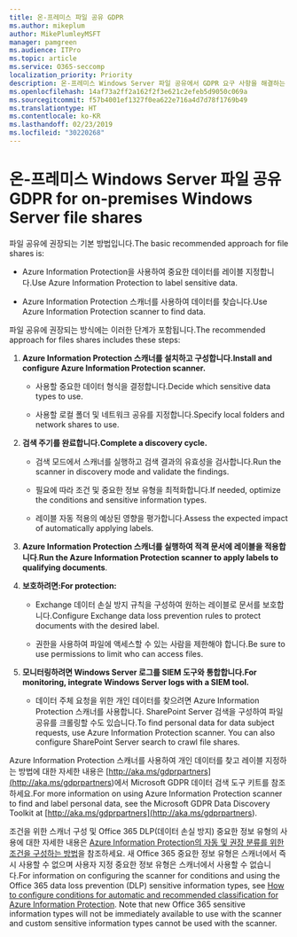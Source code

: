 ```yaml
---
title: 온-프레미스 파일 공유 GDPR
ms.author: mikeplum
author: MikePlumleyMSFT
manager: pamgreen
ms.audience: ITPro
ms.topic: article
ms.service: O365-seccomp
localization_priority: Priority
description: 온-프레미스 Windows Server 파일 공유에서 GDPR 요구 사항을 해결하는 방법을 알아보세요.
ms.openlocfilehash: 14af73a2ff2a162f2f3e621c2efeb5d9050c069a
ms.sourcegitcommit: f57b4001ef1327f0ea622e716a4d7d78f1769b49
ms.translationtype: HT
ms.contentlocale: ko-KR
ms.lasthandoff: 02/23/2019
ms.locfileid: "30220268"
---
```

# <a name="gdpr-for-on-premises-windows-server-file-shares"></a><span data-ttu-id="14566-103">온-프레미스 Windows Server 파일 공유</span><span class="sxs-lookup"><span data-stu-id="14566-103">GDPR for on-premises Windows Server file shares</span></span>

<span data-ttu-id="14566-104">파일 공유에 권장되는 기본 방법입니다.</span><span class="sxs-lookup"><span data-stu-id="14566-104">The basic recommended approach for file shares is:</span></span>

-   <span data-ttu-id="14566-105">Azure Information Protection을 사용하여 중요한 데이터를 레이블 지정합니다.</span><span class="sxs-lookup"><span data-stu-id="14566-105">Use Azure Information Protection to label sensitive data.</span></span>

-   <span data-ttu-id="14566-106">Azure Information Protection 스캐너를 사용하여 데이터를 찾습니다.</span><span class="sxs-lookup"><span data-stu-id="14566-106">Use Azure Information Protection scanner to find data.</span></span>

<span data-ttu-id="14566-107">파일 공유에 권장되는 방식에는 이러한 단계가 포함됩니다.</span><span class="sxs-lookup"><span data-stu-id="14566-107">The recommended approach for files shares includes these steps:</span></span>

1.  <span data-ttu-id="14566-108">**Azure Information Protection 스캐너를 설치하고 구성합니다.**</span><span class="sxs-lookup"><span data-stu-id="14566-108">**Install and configure Azure Information Protection scanner.**</span></span>

    -   <span data-ttu-id="14566-109">사용할 중요한 데이터 형식을 결정합니다.</span><span class="sxs-lookup"><span data-stu-id="14566-109">Decide which sensitive data types to use.</span></span>

    -   <span data-ttu-id="14566-110">사용할 로컬 폴더 및 네트워크 공유를 지정합니다.</span><span class="sxs-lookup"><span data-stu-id="14566-110">Specify local folders and network shares to use.</span></span>

2.  <span data-ttu-id="14566-111">**검색 주기를 완료합니다.**</span><span class="sxs-lookup"><span data-stu-id="14566-111">**Complete a discovery cycle.**</span></span>

    -   <span data-ttu-id="14566-112">검색 모드에서 스캐너를 실행하고 검색 결과의 유효성을 검사합니다.</span><span class="sxs-lookup"><span data-stu-id="14566-112">Run the scanner in discovery mode and validate the findings.</span></span>

    -   <span data-ttu-id="14566-113">필요에 따라 조건 및 중요한 정보 유형을 최적화합니다.</span><span class="sxs-lookup"><span data-stu-id="14566-113">If needed, optimize the conditions and sensitive information types.</span></span>

    -   <span data-ttu-id="14566-114">레이블 자동 적용의 예상된 영향을 평가합니다.</span><span class="sxs-lookup"><span data-stu-id="14566-114">Assess the expected impact of automatically applying labels.</span></span>

3.  <span data-ttu-id="14566-115">**Azure Information Protection 스캐너를 실행하여 적격 문서에 레이블을 적용합니다**.</span><span class="sxs-lookup"><span data-stu-id="14566-115">**Run the Azure Information Protection scanner to apply labels to qualifying documents**.</span></span>

4.  <span data-ttu-id="14566-116">**보호하려면:**</span><span class="sxs-lookup"><span data-stu-id="14566-116">**For protection:**</span></span>

    -   <span data-ttu-id="14566-117">Exchange 데이터 손실 방지 규칙을 구성하여 원하는 레이블로 문서를 보호합니다.</span><span class="sxs-lookup"><span data-stu-id="14566-117">Configure Exchange data loss prevention rules to protect documents with the desired label.</span></span>

    -   <span data-ttu-id="14566-118">권한을 사용하여 파일에 액세스할 수 있는 사람을 제한해야 합니다.</span><span class="sxs-lookup"><span data-stu-id="14566-118">Be sure to use permissions to limit who can access files.</span></span>

5.  <span data-ttu-id="14566-119">**모니터링하려면 Windows Server 로그를 SIEM 도구와 통합합니다.**</span><span class="sxs-lookup"><span data-stu-id="14566-119">**For monitoring, integrate Windows Server logs with a SIEM tool.**</span></span>

    -   <span data-ttu-id="14566-p101">데이터 주체 요청을 위한 개인 데이터를 찾으려면 Azure Information Protection 스캐너를 사용합니다. SharePoint Server 검색을 구성하여 파일 공유를 크롤링할 수도 있습니다.</span><span class="sxs-lookup"><span data-stu-id="14566-p101">To find personal data for data subject requests, use Azure Information Protection scanner. You can also configure SharePoint Server search to crawl file shares.</span></span>

<span data-ttu-id="14566-122">Azure Information Protection 스캐너를 사용하여 개인 데이터를 찾고 레이블 지정하는 방법에 대한 자세한 내용은 [http://aka.ms/gdprpartners](<http://aka.ms/gdprpartners>)에서 Microsoft GDPR 데이터 검색 도구 키트를 참조하세요.</span><span class="sxs-lookup"><span data-stu-id="14566-122">For more information on using Azure Information Protection scanner to find and label personal data, see the Microsoft GDPR Data Discovery Toolkit at [http://aka.ms/gdprpartners](<http://aka.ms/gdprpartners>).</span></span>

<span data-ttu-id="14566-p102">조건을 위한 스캐너 구성 및 Office 365 DLP(데이터 손실 방지) 중요한 정보 유형의 사용에 대한 자세한 내용은 [Azure Information Protection의 자동 및 권장 분류를 위한 조건을 구성하는 방법](https://docs.microsoft.com/ko-KR/information-protection/deploy-use/configure-policy-classification)을 참조하세요. 새 Office 365 중요한 정보 유형은 스캐너에서 즉시 사용할 수 없으며 사용자 지정 중요한 정보 유형은 스캐너에서 사용할 수 없습니다.</span><span class="sxs-lookup"><span data-stu-id="14566-p102">For information on configuring the scanner for conditions and using the Office 365 data loss prevention (DLP) sensitive information types, see [How to configure conditions for automatic and recommended classification for Azure Information Protection](https://docs.microsoft.com/ko-KR/information-protection/deploy-use/configure-policy-classification). Note that new Office 365 sensitive information types will not be immediately available to use with the scanner and custom sensitive information types cannot be used with the scanner.</span></span>
